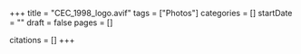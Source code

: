 +++
title = "CEC_1998_logo.avif"
tags = ["Photos"]
categories = []
startDate = ""
draft = false
pages = []

citations = []
+++
